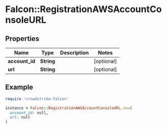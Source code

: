 # Falcon::RegistrationAWSAccountConsoleURL

## Properties

| Name | Type | Description | Notes |
| ---- | ---- | ----------- | ----- |
| **account_id** | **String** |  | [optional] |
| **url** | **String** |  | [optional] |

## Example

```ruby
require 'crowdstrike-falcon'

instance = Falcon::RegistrationAWSAccountConsoleURL.new(
  account_id: null,
  url: null
)
```

